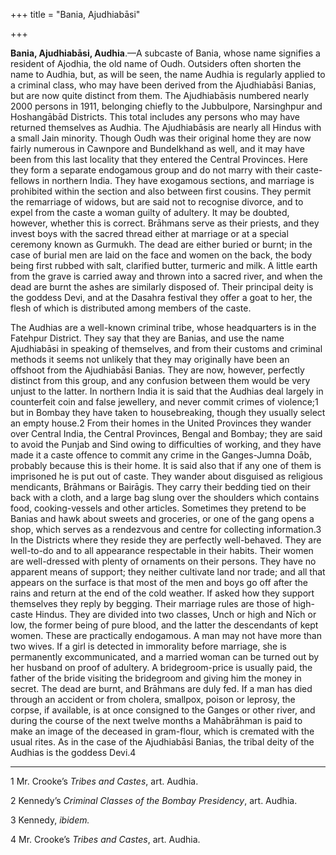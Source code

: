 +++
title = "Bania, Ajudhiabāsi"

+++

**Bania, Ajudhiabāsi, Audhia**.—A subcaste of Bania, whose name signifies a resident of Ajodhia, the old name of Oudh. Outsiders often shorten the name to Audhia, but, as will be seen, the name Audhia is regularly applied to a criminal class, who may have been derived from the Ajudhiabāsi Banias, but are now quite distinct from them. The Ajudhiabāsis numbered nearly 2000 persons in 1911, belonging chiefly to the Jubbulpore, Narsinghpur and Hoshangābād Districts. This total includes any persons who may have returned themselves as Audhia. The Ajudhiabāsis are nearly all Hindus with a small Jain minority. Though Oudh was their original home they are now fairly numerous in Cawnpore and Bundelkhand as well, and it may have been from this last locality that they entered the Central Provinces. Here they form a separate endogamous group and do not marry with their caste-fellows in northern India. They have exogamous sections, and marriage is prohibited within the section and also between first cousins. They permit the remarriage of widows, but are said not to recognise divorce, and to expel from the caste a woman guilty of adultery. It may be doubted, however, whether this is correct. Brāhmans serve as their priests, and they invest boys with the sacred thread either at marriage or at a special ceremony known as Gurmukh. The dead are either buried or burnt; in the case of burial men are laid on the face and women on the back, the body being first rubbed with salt, clarified butter, turmeric and milk. A little earth from the grave is carried away and thrown into a sacred river, and when the dead are burnt the ashes are similarly disposed of. Their principal deity is the goddess Devi, and at the Dasahra festival they offer a goat to her, the flesh of which is distributed among members of the caste. 

The Audhias are a well-known criminal tribe, whose headquarters is in the Fatehpur District. They say that they are Banias, and use the name Ajudhiabāsi in speaking of themselves, and from their customs and criminal methods it seems not unlikely that they may originally have been an offshoot from the Ajudhiabāsi Banias. They are now, however, perfectly distinct from this group, and any confusion between them would be very unjust to the latter. In northern India it is said that the Audhias deal largely in counterfeit coin and false jewellery, and never commit crimes of violence;1 but in Bombay they have taken to housebreaking, though they usually select an empty house.2 From their homes in the United Provinces they wander over Central India, the Central Provinces, Bengal and Bombay; they are said to avoid the Punjab and Sind owing to difficulties of working, and they have made it a caste offence to commit any crime in the Ganges-Jumna Doāb, probably because this is their home. It is said also that if any one of them is imprisoned he is put out of caste. They wander about disguised as religious mendicants, Brāhmans or Bairāgis. They carry their bedding tied on their back with a cloth, and a large bag slung over the shoulders which contains food, cooking-vessels and other articles. Sometimes they pretend to be Banias and hawk about sweets and groceries, or one of the gang opens a shop, which serves as a rendezvous and centre for collecting information.3 In the Districts where they reside they are perfectly well-behaved. They are well-to-do and to all appearance respectable in their habits. Their women are well-dressed with plenty of ornaments on their persons. They have no apparent means of support; they neither cultivate land nor trade; and all that appears on the surface is that most of the men and boys go off after the rains and return at the end of the cold weather. If asked how they support themselves they reply by begging. Their marriage rules are those of high-caste Hindus. They are divided into two classes, Unch or high and Nīch or low, the former being of pure blood, and the latter the descendants of kept women. These are practically endogamous. A man may not have more than two wives. If a girl is detected in immorality before marriage, she is permanently excommunicated, and a married woman can be turned out by her husband on proof of adultery. A bridegroom-price is usually paid, the father of the bride visiting the bridegroom and giving him the money in secret. The dead are burnt, and Brāhmans are duly fed. If a man has died through an accident or from cholera, smallpox, poison or leprosy, the corpse, if available, is at once consigned to the Ganges or other river, and during the course of the next twelve months a Mahābrāhman is paid to make an image of the deceased in gram-flour, which is cremated with the usual rites. As in the case of the Ajudhiabāsi Banias, the tribal deity of the Audhias is the goddess Devi.4 

___________________

1 Mr. Crooke’s *Tribes and Castes*, art. Audhia. 

2 Kennedy’s *Criminal Classes of the Bombay Presidency*, art. Audhia. 

3 Kennedy, *ibidem.*

4 Mr. Crooke’s *Tribes and Castes*, art. Audhia. 

